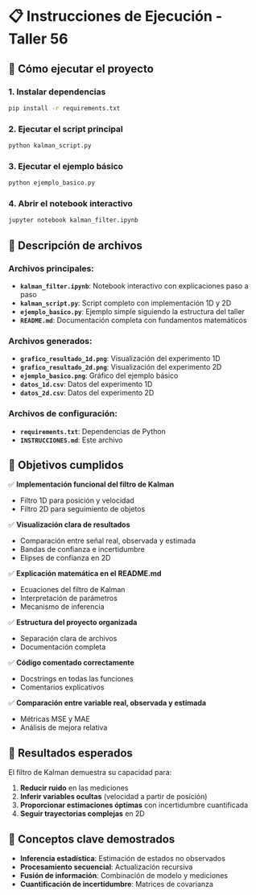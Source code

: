 # 📋 Instrucciones de Ejecución - Taller 56

## 🚀 Cómo ejecutar el proyecto

### 1. Instalar dependencias
```bash
pip install -r requirements.txt
```

### 2. Ejecutar el script principal
```bash
python kalman_script.py
```

### 3. Ejecutar el ejemplo básico
```bash
python ejemplo_basico.py
```

### 4. Abrir el notebook interactivo
```bash
jupyter notebook kalman_filter.ipynb
```

## 📁 Descripción de archivos

### Archivos principales:
- **`kalman_filter.ipynb`**: Notebook interactivo con explicaciones paso a paso
- **`kalman_script.py`**: Script completo con implementación 1D y 2D
- **`ejemplo_basico.py`**: Ejemplo simple siguiendo la estructura del taller
- **`README.md`**: Documentación completa con fundamentos matemáticos

### Archivos generados:
- **`grafico_resultado_1d.png`**: Visualización del experimento 1D
- **`grafico_resultado_2d.png`**: Visualización del experimento 2D
- **`ejemplo_basico.png`**: Gráfico del ejemplo básico
- **`datos_1d.csv`**: Datos del experimento 1D
- **`datos_2d.csv`**: Datos del experimento 2D

### Archivos de configuración:
- **`requirements.txt`**: Dependencias de Python
- **`INSTRUCCIONES.md`**: Este archivo

## 🎯 Objetivos cumplidos

✅ **Implementación funcional del filtro de Kalman**
- Filtro 1D para posición y velocidad
- Filtro 2D para seguimiento de objetos

✅ **Visualización clara de resultados**
- Comparación entre señal real, observada y estimada
- Bandas de confianza e incertidumbre
- Elipses de confianza en 2D

✅ **Explicación matemática en el README.md**
- Ecuaciones del filtro de Kalman
- Interpretación de parámetros
- Mecanismo de inferencia

✅ **Estructura del proyecto organizada**
- Separación clara de archivos
- Documentación completa

✅ **Código comentado correctamente**
- Docstrings en todas las funciones
- Comentarios explicativos

✅ **Comparación entre variable real, observada y estimada**
- Métricas MSE y MAE
- Análisis de mejora relativa

## 🔬 Resultados esperados

El filtro de Kalman demuestra su capacidad para:

1. **Reducir ruido** en las mediciones
2. **Inferir variables ocultas** (velocidad a partir de posición)
3. **Proporcionar estimaciones óptimas** con incertidumbre cuantificada
4. **Seguir trayectorias complejas** en 2D

## 🧠 Conceptos clave demostrados

- **Inferencia estadística**: Estimación de estados no observados
- **Procesamiento secuencial**: Actualización recursiva
- **Fusión de información**: Combinación de modelo y mediciones
- **Cuantificación de incertidumbre**: Matrices de covarianza 